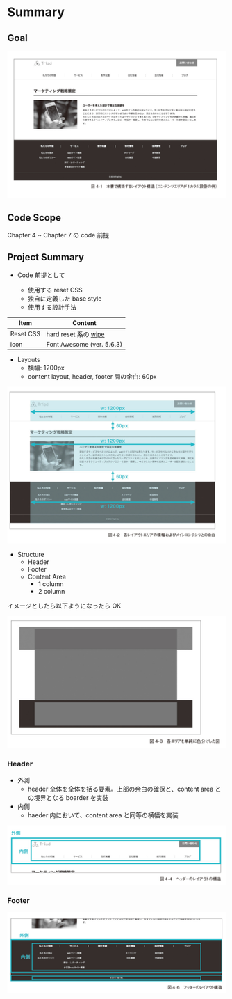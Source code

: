 # Summary

## Goal

![layouts](./docs/img/ch04-layouts.png)

## Code Scope

Chapter 4 ~ Chapter 7 の code 前提

## Project Summary

- Code 前提として

  - 使用する reset CSS
  - 独自に定義した base style
  - 使用する設計手法

| Item      | Content                                                      |
| --------- | ------------------------------------------------------------ |
| Reset CSS | hard reset 系の [wipe](https://github.com/stackcss/css-wipe) |
| icon      | Font Awesome (ver. 5.6.3)                                    |

- Layouts
  - 横幅: 1200px
  - content layout, header, footer 間の余白: 60px

![content layout, header, footer 間の余白](./docs/img/ch04-space-between-components.png)

- Structure
  - Header
  - Footer
  - Content Area
    - 1 column
    - 2 column

イメージとしたら以下ようになったら OK

![4-3 各 area を単純に色分けした図](./docs/img/ch04-figure4-3.png)

### Header

- 外測
  - header 全体を全体を括る要素。上部の余白の確保と、content area との境界となる boarder を実装
- 内側
  - haeder 内において、content area と同等の横幅を実装

![Header layout](./docs/img/ch04-header-layout.png)

### Footer

![Footer layout](./docs/img/ch04-footer-layout.png)
